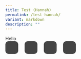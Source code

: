```yaml
---
title: Test (Hannah)
permalink: /test-hannah/
variant: markdown
description: ""
---
```

<div>Hello</div>
<div class="countdown"> 
	<div id="days" class="time"></div> 
	<div id="hours" class="time"></div> 
	<div id="minutes" class="time"></div> 
	<div id="seconds" class="time"></div> 
</div>

<style>

.countdown {
    display: flex;
    gap: 20px;
    font-size: 2rem;
		color: #FFFFFF;
}

.time {
    padding: 20px;
    background: #444;
    border-radius: 10px;
    text-align: center;
}
</style>